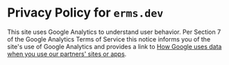 # Privacy Policy for `erms.dev`

This site uses Google Analytics to understand user behavior. Per Section 7 of the Google Analytics Terms of Service this notice informs you of the site's use of Google Analytics and provides a link to [How Google uses data when you use our partners' sites or apps](https://www.google.com/policies/privacy/partners/).
